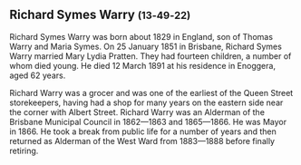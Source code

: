 ## Richard Symes Warry <small>(13‑49‑22)</small>

Richard Symes Warry was born about 1829 in England, son of Thomas Warry and Maria Symes. On 25 January 1851 in Brisbane, Richard Symes Warry married Mary Lydia Pratten. They had fourteen children, a number of whom died young. He died 12 March 1891 at his residence in Enoggera, aged 62 years. 

Richard Warry was a grocer and was one of the earliest of the Queen Street storekeepers, having had a shop for many years on the eastern side near the corner with Albert Street. Richard Warry was an Alderman of the Brisbane Municipal Council in 1862—1863 and 1865—1866. He was Mayor in 1866. He took a break from public life for a number of years and then returned as Alderman of the West Ward from 1883—1888 before finally retiring.
